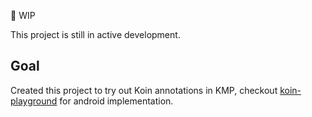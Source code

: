 🚧 WIP

This project is still in active development.

## Goal
Created this project to try out Koin annotations in KMP, checkout [koin-playground](https://github.com/kibettheophilus/koin-playground) for android implementation.

